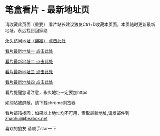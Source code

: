 # 笔盒看片 - 最新地址页

请收藏此页面（重要）
看片站长建议狼友Ctrl+D收藏本页面，本页随时更新最新地址，永远找到回家路

[永久访问地址（翻牆） 点击此处](https://beabox.net/)

[看片最新地址一 点击此处](https://bhn7f1y3x7m0.shop)

[看片最新地址二 点击此处](https://bhj9c0x8h0m1.shop)

[看片最新地址三 点击此处](https://bha3y2g4q5z3.shop)

[看片最新地址四 点击此处](https://bhb1t9l8c6s0.shop)

看片提醒您请注意，永久地址一定要加https

如网站被屏蔽，请下载chrome浏览器

看片邮箱找回：如果以上地址均不可用，索取最新地址,请发邮件到 zhaohui@beabox.net

喜欢的狼友 请顺手star一下
